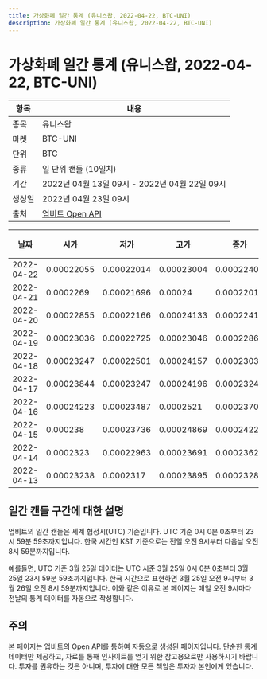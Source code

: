 ```yaml
---
title: 가상화폐 일간 통계 (유니스왑, 2022-04-22, BTC-UNI)
description: 가상화폐 일간 통계 (유니스왑, 2022-04-22, BTC-UNI)
---
```



가상화폐 일간 통계 (유니스왑, 2022-04-22, BTC-UNI)
===

|항목|내용|
|--|--|
|종목|유니스왑|
|마켓|BTC-UNI|
|단위|BTC|
|종류|일 단위 캔들 (10일치)|
|기간|2022년 04월 13일 09시 - 2022년 04월 22일 09시|
|생성일|2022년 04월 23일 09시|
|출처|[업비트 Open API](https://docs.upbit.com)|


|날짜|시가|저가|고가|종가|비고|
|--|--|--|--|--|--|
|2022-04-22|0.00022055|0.00022014|0.00023004|0.00022402|    |
|2022-04-21|0.0002269|0.00021696|0.00024|0.00022014|    |
|2022-04-20|0.00022855|0.00022166|0.00024133|0.00022412|    |
|2022-04-19|0.00023036|0.00022725|0.00023046|0.00022867|    |
|2022-04-18|0.00023247|0.00022501|0.00024157|0.00023036|    |
|2022-04-17|0.00023844|0.00023247|0.00024196|0.00023248|    |
|2022-04-16|0.00024223|0.00023487|0.0002521|0.00023709|    |
|2022-04-15|0.000238|0.00023736|0.00024869|0.00024223|    |
|2022-04-14|0.0002323|0.00022963|0.00023691|0.00023622|    |
|2022-04-13|0.00023238|0.0002317|0.00023895|0.00023286|    |


일간 캔들 구간에 대한 설명
---


업비트의 일간 캔들은 세계 협정시(UTC) 기준입니다. 
UTC 기준 0시 0분 0초부터 23시 59분 59초까지입니다. 
한국 시간인 KST 기준으로는 전일 오전 9시부터 다음날 오전 8시 59분까지입니다. 


예를들면, UTC 기준 3월 25일 데이터는 UTC 시준 3월 25일 0시 0분 0초부터 3월 25일 23시 59분 59초까지입니다. 
한국 시간으로 표현하면 3월 25일 오전 9시부터 3월 26일 오전 8시 59분까지입니다. 
이와 같은 이유로 본 페이지는 매일 오전 9시마다 전날의 통계 데이터를 자동으로 작성합니다. 


주의
---


본 페이지는 업비트의 Open API를 통하여 자동으로 생성된 페이지입니다. 
단순한 통계 데이터만 제공하고, 자료를 통해 인사이트를 얻기 위한 참고용으로만 사용하시기 바랍니다. 
투자를 권유하는 것은 아니며, 투자에 대한 모든 책임은 투자자 본인에게 있습니다. 

